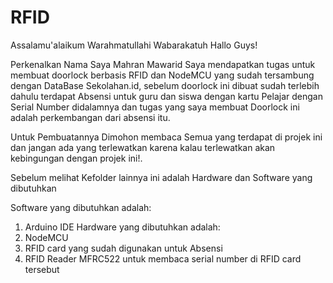 # RFID

Assalamu'alaikum Warahmatullahi Wabarakatuh
Hallo Guys!

Perkenalkan Nama Saya Mahran Mawarid
Saya mendapatkan tugas untuk membuat doorlock berbasis RFID dan NodeMCU yang sudah tersambung dengan DataBase Sekolahan.id, sebelum doorlock ini dibuat sudah terlebih dahulu terdapat Absensi untuk guru dan siswa dengan kartu Pelajar dengan Serial Number didalamnya dan tugas yang saya membuat Doorlock ini adalah perkembangan dari absensi itu. 

Untuk Pembuatannya Dimohon membaca Semua yang terdapat di projek ini dan jangan ada yang terlewatkan karena kalau terlewatkan akan kebingungan dengan projek ini!.


Sebelum melihat Kefolder lainnya ini adalah Hardware dan Software yang dibutuhkan

Software yang dibutuhkan adalah:
1. Arduino IDE
Hardware yang dibutuhkan adalah:
1. NodeMCU
2. RFID card yang sudah digunakan untuk Absensi
3. RFID Reader MFRC522 untuk membaca serial number di RFID card tersebut
